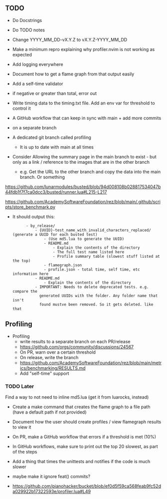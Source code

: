 ## TODO
- Do Docstrings
- Do TODO notes
- Change YYYY_MM_DD-vX.Y.Z to vX.Y.Z-YYYY_MM_DD

- Make a minimum repro explaining why profiler.nvim is not working as expected
- Add logging everywhere

- Document how to get a flame graph from that output easily

- Add a self-time validator
 - if negative or greater than total, error out

- Write timing data to the timing.txt file. Add an env var for threshold to control it

- A GitHub workflow that can keep in sync with main + add more commits
 - on a separate branch
 - A dedicated git branch called profiling
    - It is up to date with main at all times
 - Consider Allowing the summary page in the main branch to exist - but only as a link / reference to the images that are in the other branch
    - e.g. Get the URL to the other branch and copy the data into the main branch. Or something

https://github.com/lunarmodules/busted/blob/94d008108b028817534047b44fdb1f7f7ca0dcc3/busted/runner.lua#L215-L217

https://github.com/AcademySoftwareFoundation/rez/blob/main/.github/scripts/store_benchmark.py

- It should output this:


            - by_release/
                - {UUID}-test_name_with_invalid_characters_replaced/ (generate a UUID for each busted test)
                    - (Use md5.lua to generate the UUID)
                    - README.md
                        - Explain the contents of the directory
                        - The full test name listed here
                        - Profile summary table (slowest stuff listed at the top)
                    - flamegraph.json
                    - profile.json - total time, self time, etc information here
                - README.md
                    - Explain the contents of the directory
                - IMPORTANT: Needs to delete deprecated tests. e.g. compare the
                  generated UUIDs with the folder. Any folder name that isn't
                  found mustve been removed. So it gets deleted. like that


## Profiling
- Profiling
  - write results to a separate branch on each PR/release
   - https://github.com/orgs/community/discussions/24567
    - On PR, warn over a certain threshold
    - On release, write the branch
    - https://github.com/AcademySoftwareFoundation/rez/blob/main/metrics/benchmarking/RESULTS.md
  - Add "self-time" support


### TODO Later
Find a way to not need to inline md5.lua (get it from luarocks, instead)

- Create a make command that creates the flame graph to a file path (have a default path if not provided)

- Document how the user should create profiles / view flamegraph results to view it

- On PR, make a GitHub workflow that errors if a threshold is met (10%)

- In GitHub workflows, make sure to print out the top 20 slowest, as part of the steps

- Add a thing that times the unittests and notifies if the code is much slower
 - maybe make it ignore feat() commits?



- https://github.com/pianohacker/bucket/blob/ef0d5f59ca568feab9fc52da029922b17322593e/profiler.lua#L49
